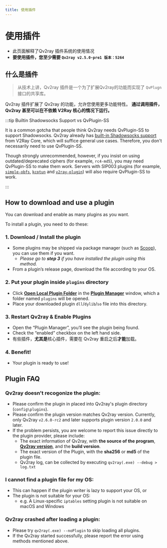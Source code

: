 ```yaml
---
title: 使用插件
---
```


# 使用插件

- 此页面解释了Qv2ray 插件系统的使用情况
- **要使用插件，您至少需要 `Qv2ray v2.5.0-pre1 版本：5264`**

## 什么是插件

> 从技术上讲，Qv2ray 插件是一个为了扩展Qv2ray的功能而实现了 `QvPlugn` 接口的共享库。

Qv2ray 插件扩展了 Qv2ray 的功能，允许您使用更多功能特性。 **通过调用插件，Qv2ray 甚至可以在不依赖 V2Ray 核心的情况下运行。**



:::tip Builtin Shadowsocks Support vs QvPlugin-SS

It is a common gotcha that people think Qv2ray needs QvPlugin-SS to support Shadowsocks. Qv2ray already has [built-in Shadowsocks support](https://www.v2fly.org/config/protocols/shadowsocks.html#outboundconfigurationobject) from V2Ray Core, which will suffice general use cases. Therefore, you don't necessarily need to use QvPlugin-SS.

Though strongly unrecommended, however, if you insist on using outdated/deprecated ciphers (for example, `rc4-md5`), you may need QvPlugin-SS to make them work. Servers with SIP003 plugins (for example, [`simple-obfs`](https://github.com/shadowsocks/simple-obfs), [`kcptun`](https://github.com/xtaci/kcptun) and [`v2ray-plugin`](https://github.com/shadowsocks/v2ray-plugin)) will also require QvPlugin-SS to work.

:::

## How to download and use a plugin

You can download and enable as many plugins as you want.

To install a plugin, you need to do these:

### 1. Download / Install the plugin

- Some plugins may be shipped via package manager (such as [Scoop](../getting-started/step1.md#scoop-for-windows-users)), you can use them if you want.
  - _Please go to **step 3** if you have installed the plugin using this method._
- From a plugin’s release page, download the file according to your OS.

### 2. Put your plugin inside `plugins` directory

- Click **[Open Local Plugin Folder](qv2ray://open/plugin/metadata)** in the **[Plugin Manager](qv2ray://open/plugin/plugindir)** window, which a folder named `plugins` will be opened.
- Place your downloaded plugin `dll`/`dylib`/`so` file into this directory.

### 3. Restart Qv2ray & Enable Plugins

- Open the “Plugin Manager”, you’ll see the plugin being found.
- Check the “enabled” checkbox on the left hand side.
- 有些插件，**尤其是**核心插件，需要在 Qv2ray 重启之后**才能**加载。

### 4. Benefit!

- Your plugin is ready to use!

## Plugin FAQ

### Qv2ray doesn't recogonize the plugin:

- Please confirm the plugin in placed into Qv2ray's plugin directory (`config\plugins`).
- Please confirm the plugin version matches Qv2ray version. Currently, only Qv2ray `v2.6.0-rc2` and later supports plugin version `2.0.0` and later.
- If the problem persists, you are welcome to report this issue directly to the plugin provider, please include:
  - The exact information of Qv2ray, with **the source of the program**, **[Qv2ray version](qv2ray://open/preference/about)**, and the **build version**.
  - The exact version of the Plugin, with the **sha256** or **md5** of the plugin file.
  - Qv2ray log, can be collected by executing `qv2ray(.exe) --debug > log.txt`

### I cannot find a plugin file for my OS:

- This can happen if the plugin writer is lazy to support your OS, or
- The plugin is not suitable for your OS:
  - e.g. A Linux-specific `iptables` setting plugin is not suitable on macOS and Windows

### Qv2ray crashed after loading a plugin:

- Please try `qv2ray(.exe) --noPlugin` to skip loading all plugins.
- If the Qv2ray started successfully, please report the error using methods mentioned above.
